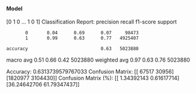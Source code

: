 #### Model
[0 1 0 ... 1 0 1]
Classification Report:
              precision    recall  f1-score   support

           0       0.04      0.69      0.07     98473
           1       0.99      0.63      0.77   4925407

    accuracy                           0.63   5023880
   macro avg       0.51      0.66      0.42   5023880
weighted avg       0.97      0.63      0.76   5023880

Accuracy: 0.6313739579767033
Confusion Matrix:
[[  67517   30956]
 [1820977 3104430]]
Confusion Matrix (%):
[[ 1.34392143  0.61617714]
 [36.24642706 61.79347437]]
